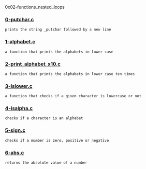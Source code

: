 0x02-functions_nested_loops


### [0-putchar.c](./0-putchar.c)
```
prints the string _putchar followed by a new line
```


### [1-alphabet.c](./1-alphabet.c)
```
a function that prints the alphabets in lower case
```


### [2-print_alphabet_x10.c](./2-print_alphabet_x10.c)
```
a function that prints the alphabets in lower case ten times
```


### [3-islower.c](./3-islower.c)
```
a function that checks if a given character is lowercase or not
```


### [4-isalpha.c](./4-isalpha.c)
```
checks if a character is an alphabet
```


### [5-sign.c](./5-sign.c)
```
checks if a number is zero, positive or negative
```


### [6-abs.c](./6-abs.c)
```
returns the absolute value of a number
```

